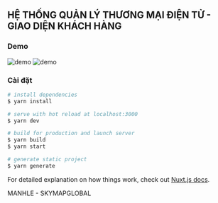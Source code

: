 ## HỆ THỐNG QUẢN LÝ THƯƠNG MẠI ĐIỆN TỬ - GIAO DIỆN KHÁCH HÀNG

### Demo

![demo](https://res.cloudinary.com/dsobei3hp/image/upload/v1608019430/GitHub/Untitlesd_ugg3nn.png)
![demo](https://res.cloudinary.com/dsobei3hp/image/upload/v1608019842/GitHub/3_ogoshe.png)

### Cài đặt
```bash
# install dependencies
$ yarn install

# serve with hot reload at localhost:3000
$ yarn dev

# build for production and launch server
$ yarn build
$ yarn start

# generate static project
$ yarn generate
```

For detailed explanation on how things work, check out [Nuxt.js docs](https://nuxtjs.org).

MANHLE - SKYMAPGLOBAL
